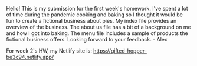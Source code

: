 Hello! This is my submission for the first week's homework. I've spent a lot of time during the pandemic cooking and baking so I thought it would be fun to create a fictional business about pies. My index file provides an overview of the business. The about us file has a bit of a background on me and how I got into baking. The menu file includes a sample of products the fictional business offers. Looking forward to your feedback. - Alex

For week 2's HW, my Netlify site is: https://gifted-hopper-be3c94.netlify.app/